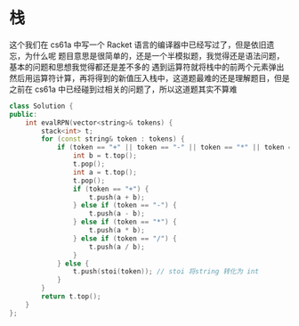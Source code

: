 # 栈
这个我们在 cs61a 中写一个 Racket 语言的编译器中已经写过了，但是依旧遗忘，为什么呢
题目意思是很简单的，还是一个半模拟题，我觉得还是语法问题，基本的问题和思想我觉得都还是差不多的
遇到运算符就将栈中的前两个元素弹出然后用运算符计算，再将得到的新值压入栈中，这道题最难的还是理解题目，但是之前在 cs61a 中已经碰到过相关的问题了，所以这道题其实不算难
```c++
class Solution {
public:
    int evalRPN(vector<string>& tokens) {
        stack<int> t;
        for (const string& token : tokens) {
            if (token == "+" || token == "-" || token == "*" || token == "/") {
                int b = t.top();
                t.pop();
                int a = t.top();
                t.pop();
                if (token == "+") {
                    t.push(a + b);
                } else if (token == "-") {
                    t.push(a - b);
                } else if (token == "*") {
                    t.push(a * b);
                } else if (token == "/") {
                    t.push(a / b);
                }
            } else {
                t.push(stoi(token)); // stoi 将string 转化为 int
            }
        }
        return t.top();
    }
};
```